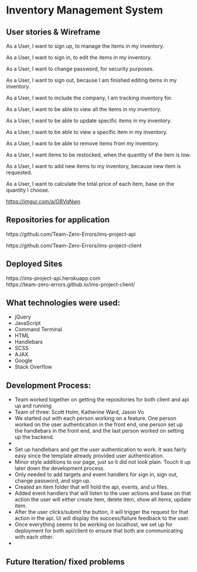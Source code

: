 <h1>Inventory Management System</h1>

<h2>User stories & Wireframe</h2>

As a User, I want to sign up, to manage the items in my inventory.

As a User, I want to sign in, to edit the items in my inventory.

As a User, I want to change password, for security purposes.

As a User, I want to sign out, because I am finished editing items in my inventory.

As a User, I want to include the company, I am tracking inventory for.

As a User, I want to be able to view all the items in my inventory.

As a User, I want to be able to update specific items in my inventory.

As a User, I want to be able to view a specific item in my inventory.

As a User, I want to be able to remove items from my inventory.

As a User, I want items to be restocked, when the quantity of the item is low.

As a User, I want to add new items to my inventory, because new item is requested.

As a User, I want to calculate the total price of each item, base on the quantity I choose.

https://imgur.com/a/O8VqNwn

<h2> Repositories for application</h2>
<p>https://github.com/Team-Zero-Errors/ims-project-api</p>
<p>https://github.com/Team-Zero-Errors/ims-project-client</p>

<h2>Deployed Sites</h2>
https://ims-project-api.herokuapp.com
<br />
https://team-zero-errors.github.io/ims-project-client/

<h2>What technologies were used:</h2>
<ul>
<li>jQuery</li>
<li>JavaScript</li>
<li>Command Terminal</li>
<li>HTML</li>
<li>Handlebars</li>
<li>SCSS</li>
<li>AJAX</li>
<li>Google</li>
<li>Stack Overflow</li>
</ul>

<h2>Development Process:</h2>
<ul>
<li>Team worked together on getting the repositories for both client and api up and running</li>
<li>Team of three: Scott Holm, Katherine Ward, Jason Vo</li>
<li>We started out with each person working on a feature. One person worked on the user authentication in the front end, one person set up the handlebars in the front end, and the last person worked on setting up the backend.<li>
<li>Set up handlebars and get the user authentication to work. It was fairly easy since the template already provided user authentication.</li>
<li>Minor style additions to our page, just so it did not look plain. Touch it up later down the development process.</li>
<li>Only needed to add targets and event handlers for sign in, sign out, change password, and sign up.</li>
<li>Created an item folder that will hold the api, events, and ui files.</li>
<li>Added event handlers that will listen to the user actions and base on that action the user will either create item, delete item, show all items, update item.</li>
<li>After the user clicks/submit the button, it will trigger the request for that action in the api. Ui will display the success/failure feedback to the user.</li>
<li>Once everything seems to be working on localhost, we set up for deployment for both api/client to ensure that both are communicating with each other.</li>
<li></li>
</ul>

<h2>Future Iteration/ fixed problems</h2>
